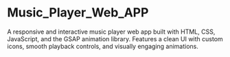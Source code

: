 # Music_Player_Web_APP
A responsive and interactive music player web app built with HTML, CSS, JavaScript, and the GSAP animation library. Features a clean UI with custom icons, smooth playback controls, and visually engaging animations.
